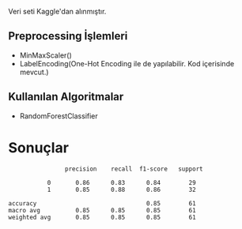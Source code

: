 Veri seti Kaggle'dan alınmıştır.

## Preprocessing İşlemleri
- MinMaxScaler()
- LabelEncoding(One-Hot Encoding ile de yapılabilir. Kod içerisinde mevcut.)
 
## Kullanılan Algoritmalar
- RandomForestClassifier

# Sonuçlar

                    precision    recall  f1-score   support

               0       0.86      0.83      0.84        29
               1       0.85      0.88      0.86        32

    accuracy                               0.85        61
    macro avg          0.85      0.85      0.85        61
    weighted avg       0.85      0.85      0.85        61
